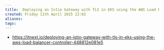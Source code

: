 ```yaml
---
title:  Deploying an Istio Gateway with TLS in EKS using the AWS Load Balancer Controller
created: Friday 11th April 2025 22:02
aliases: 
tags: 
---
```

- https://itnext.io/deploying-an-istio-gateway-with-tls-in-eks-using-the-aws-load-balancer-controller-448812e081e5

